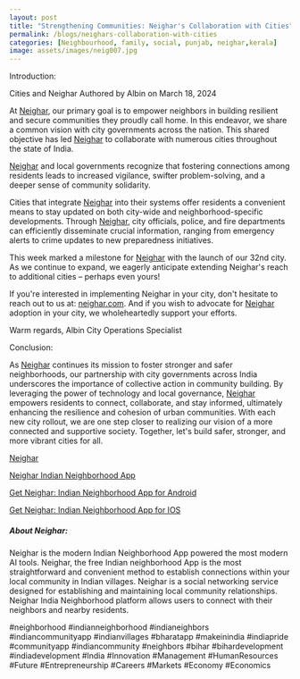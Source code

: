 ```yaml
---
layout: post
title: "Strengthening Communities: Neighar's Collaboration with Cities"
permalink: /blogs/neighars-collaboration-with-cities
categories: [Neighbourhood, family, social, punjab, neighar,kerala]
image: assets/images/neig007.jpg
---
```



Introduction:
 

Cities and Neighar
Authored by Albin on March 18, 2024

At [Neighar](https://neighar.com/download), our primary goal is to empower neighbors in building resilient and secure communities they proudly call home. In this endeavor, we share a common vision with city governments across the nation. This shared objective has led [Neighar](https://neighar.com/download) to collaborate with numerous cities throughout the state of India.

[Neighar](https://neighar.com/download) and local governments recognize that fostering connections among residents leads to increased vigilance, swifter problem-solving, and a deeper sense of community solidarity.

Cities that integrate [Neighar](https://neighar.com/download) into their systems offer residents a convenient means to stay updated on both city-wide and neighborhood-specific developments. Through [Neighar](https://neighar.com/download), city officials, police, and fire departments can efficiently disseminate crucial information, ranging from emergency alerts to crime updates to new preparedness initiatives.

This week marked a milestone for [Neighar](https://neighar.com/download) with the launch of our 32nd city. As we continue to expand, we eagerly anticipate extending Neighar's reach to additional cities – perhaps even yours!

If you're interested in implementing Neighar in your city, don't hesitate to reach out to us at: [neighar.com](https://neighar.com/download). And if you wish to advocate for [Neighar](https://neighar.com/download) adoption in your city, we wholeheartedly support your efforts.


Warm regards,
Albin
City Operations Specialist



Conclusion:


As [Neighar](https://neighar.com/download) continues its mission to foster stronger and safer neighborhoods, our partnership with city governments across India underscores the importance of collective action in community building. By leveraging the power of technology and local governance, [Neighar](https://neighar.com/download) empowers residents to connect, collaborate, and stay informed, ultimately enhancing the resilience and cohesion of urban communities. With each new city rollout, we are one step closer to realizing our vision of a more connected and supportive society. Together, let's build safer, stronger, and more vibrant cities for all.



[Neighar](https://www.neighar.com)

[Neighar Indian Neighborhood App](https://neighar.com/download)

[Get Neighar: Indian Neighborhood App for Android](https://play.google.com/store/apps/details?id=com.neighar.app)

[Get Neighar: Indian Neighborhood App for IOS](https://apps.apple.com/us/app/neighar-india-neighborhood-app/id6471035218)

##### About Neighar:

Neighar is the modern Indian Neighborhood App powered the most modern AI tools. Neighar, the free Indian neighborhood App is the most straightforward and convenient method to establish connections within your local community in Indian villages. Neighar is a social networking service designed for establishing and maintaining local community relationships. Neighar India Neighborhood platform allows users to connect with their neighbors and nearby residents.

#neighborhood #indianneighborhood #indianeighbors #indiancommunityapp #indianvillages #bharatapp #makeinindia #indiapride #communityapp #indiancommunity #neighbors #bihar #bihardevelopment #indiadevelopment #India #Innovation #Management #HumanResources #Future #Entrepreneurship #Careers #Markets #Economy #Economics